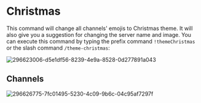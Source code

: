 # Christmas

This command will change all channels' emojis to Christmas theme. It will also give you a suggestion for changing the server name and image. You can execute this command by typing the prefix command `!themeChristmas` or the slash command `/theme-christmas`:

![296623006-d5e1df56-8239-4e9a-8528-0d277891a043](https://github.com/monambike/kwijisho-discord-bot/assets/35270174/b16cfe29-74fb-4d6e-b009-83c4d93ee509)

## Channels

![296626775-7fc01495-5230-4c09-9b6c-04c95af7297f](https://github.com/monambike/kwijisho-discord-bot/assets/35270174/7ff4e9b4-08f4-408e-ac10-9d04d10a7e5d)
